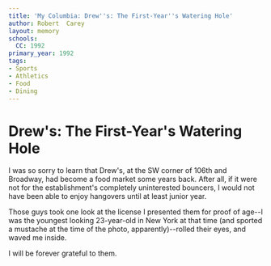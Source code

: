 ```yaml
---
title: 'My Columbia: Drew''s: The First-Year''s Watering Hole'
author: Robert  Carey
layout: memory
schools:
  CC: 1992
primary_year: 1992
tags:
- Sports
- Athletics
- Food
- Dining
---
```

# Drew's: The First-Year's Watering Hole

I was so sorry to learn that Drew's, at the SW corner of 106th and Broadway, had become a food market some years back. After all, if it were not for the establishment's completely uninterested bouncers, I would not have been able to enjoy hangovers until at least junior year.

Those guys took one look at the license I presented them for proof of age--I was the youngest looking 23-year-old in New York at that time (and sported a mustache at the time of the photo, apparently)--rolled their eyes, and waved me inside.

I will be forever grateful to them.
